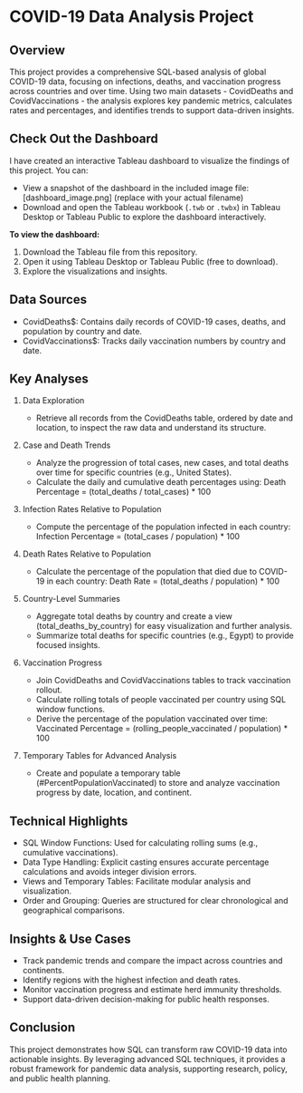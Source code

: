 COVID-19 Data Analysis Project
==============================

Overview
--------
This project provides a comprehensive SQL-based analysis of global COVID-19 data,
focusing on infections, deaths, and vaccination progress across countries and over time.
Using two main datasets - CovidDeaths and CovidVaccinations - the analysis explores key
pandemic metrics, calculates rates and percentages, and identifies trends to support
data-driven insights.

Check Out the Dashboard
-----------------------
I have created an interactive Tableau dashboard to visualize the findings of this project.
You can:
- View a snapshot of the dashboard in the included image file: [dashboard_image.png] (replace with your actual filename)
- Download and open the Tableau workbook (`.twb` or `.twbx`) in Tableau Desktop or Tableau Public to explore the dashboard interactively.

**To view the dashboard:**
1. Download the Tableau file from this repository.
2. Open it using Tableau Desktop or Tableau Public (free to download).
3. Explore the visualizations and insights.

Data Sources
------------
- CovidDeaths$: Contains daily records of COVID-19 cases, deaths, and population by country and date.
- CovidVaccinations$: Tracks daily vaccination numbers by country and date.

Key Analyses
------------
1. Data Exploration
   - Retrieve all records from the CovidDeaths table, ordered by date and location, to inspect the raw data and understand its structure.

2. Case and Death Trends
   - Analyze the progression of total cases, new cases, and total deaths over time for specific countries (e.g., United States).
   - Calculate the daily and cumulative death percentages using:
     Death Percentage = (total_deaths / total_cases) * 100

3. Infection Rates Relative to Population
   - Compute the percentage of the population infected in each country:
     Infection Percentage = (total_cases / population) * 100

4. Death Rates Relative to Population
   - Calculate the percentage of the population that died due to COVID-19 in each country:
     Death Rate = (total_deaths / population) * 100

5. Country-Level Summaries
   - Aggregate total deaths by country and create a view (total_deaths_by_country) for easy visualization and further analysis.
   - Summarize total deaths for specific countries (e.g., Egypt) to provide focused insights.

6. Vaccination Progress
   - Join CovidDeaths and CovidVaccinations tables to track vaccination rollout.
   - Calculate rolling totals of people vaccinated per country using SQL window functions.
   - Derive the percentage of the population vaccinated over time:
     Vaccinated Percentage = (rolling_people_vaccinated / population) * 100

7. Temporary Tables for Advanced Analysis
   - Create and populate a temporary table (#PercentPopulationVaccinated) to store and analyze vaccination progress by date, location, and continent.

Technical Highlights
--------------------
- SQL Window Functions: Used for calculating rolling sums (e.g., cumulative vaccinations).
- Data Type Handling: Explicit casting ensures accurate percentage calculations and avoids integer division errors.
- Views and Temporary Tables: Facilitate modular analysis and visualization.
- Order and Grouping: Queries are structured for clear chronological and geographical comparisons.

Insights & Use Cases
--------------------
- Track pandemic trends and compare the impact across countries and continents.
- Identify regions with the highest infection and death rates.
- Monitor vaccination progress and estimate herd immunity thresholds.
- Support data-driven decision-making for public health responses.

Conclusion
----------
This project demonstrates how SQL can transform raw COVID-19 data into actionable insights.
By leveraging advanced SQL techniques, it provides a robust framework for pandemic data analysis,
supporting research, policy, and public health planning.
